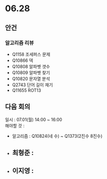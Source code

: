 # 06.28
## 안건
### 알고리즘 리뷰
- Q1158 조세퍼스 문제
- Q10866 덱
- Q10808 알파벳 갯수
- Q10809 알파벳 찾기
- Q10820 문자열 분석
- Q2743 단어 길이 재기
- Q11655 ROT13

## 다음 회의
일시 : 07.01(월) 14:00 ~ 16:00  
해야할 것 : 
- 알고리즘 : Q10824(네 수) ~ Q1373(2진수 8진수)
- 최형준 : 
  - 
- 이지영 : 
  - 
